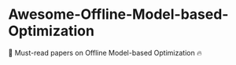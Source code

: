 # Awesome-Offline-Model-based-Optimization
📰 Must-read papers on Offline Model-based Optimization 🔥
